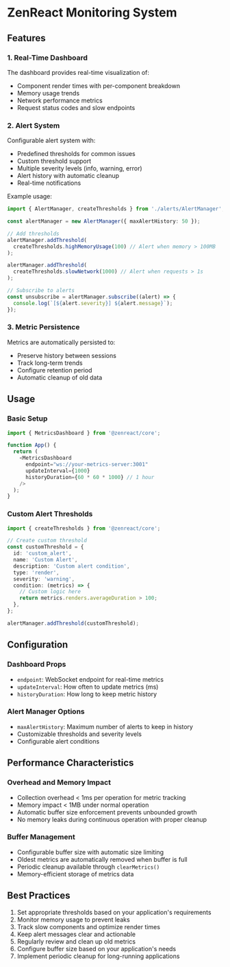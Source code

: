 # ZenReact Monitoring System

## Features

### 1. Real-Time Dashboard

The dashboard provides real-time visualization of:

- Component render times with per-component breakdown
- Memory usage trends
- Network performance metrics
- Request status codes and slow endpoints

### 2. Alert System

Configurable alert system with:

- Predefined thresholds for common issues
- Custom threshold support
- Multiple severity levels (info, warning, error)
- Alert history with automatic cleanup
- Real-time notifications

Example usage:

```typescript
import { AlertManager, createThresholds } from './alerts/AlertManager';

const alertManager = new AlertManager({ maxAlertHistory: 50 });

// Add thresholds
alertManager.addThreshold(
  createThresholds.highMemoryUsage(100) // Alert when memory > 100MB
);

alertManager.addThreshold(
  createThresholds.slowNetwork(1000) // Alert when requests > 1s
);

// Subscribe to alerts
const unsubscribe = alertManager.subscribe((alert) => {
  console.log(`[${alert.severity}] ${alert.message}`);
});
```

### 3. Metric Persistence

Metrics are automatically persisted to:

- Preserve history between sessions
- Track long-term trends
- Configure retention period
- Automatic cleanup of old data

## Usage

### Basic Setup

```typescript
import { MetricsDashboard } from '@zenreact/core';

function App() {
  return (
    <MetricsDashboard
      endpoint="ws://your-metrics-server:3001"
      updateInterval={1000}
      historyDuration={60 * 60 * 1000} // 1 hour
    />
  );
}
```

### Custom Alert Thresholds

```typescript
import { createThresholds } from '@zenreact/core';

// Create custom threshold
const customThreshold = {
  id: 'custom_alert',
  name: 'Custom Alert',
  description: 'Custom alert condition',
  type: 'render',
  severity: 'warning',
  condition: (metrics) => {
    // Custom logic here
    return metrics.renders.averageDuration > 100;
  },
};

alertManager.addThreshold(customThreshold);
```

## Configuration

### Dashboard Props

- `endpoint`: WebSocket endpoint for real-time metrics
- `updateInterval`: How often to update metrics (ms)
- `historyDuration`: How long to keep metric history

### Alert Manager Options

- `maxAlertHistory`: Maximum number of alerts to keep in history
- Customizable thresholds and severity levels
- Configurable alert conditions

## Performance Characteristics

### Overhead and Memory Impact

- Collection overhead < 1ms per operation for metric tracking
- Memory impact < 1MB under normal operation
- Automatic buffer size enforcement prevents unbounded growth
- No memory leaks during continuous operation with proper cleanup

### Buffer Management

- Configurable buffer size with automatic size limiting
- Oldest metrics are automatically removed when buffer is full
- Periodic cleanup available through `clearMetrics()`
- Memory-efficient storage of metrics data

## Best Practices

1. Set appropriate thresholds based on your application's requirements
2. Monitor memory usage to prevent leaks
3. Track slow components and optimize render times
4. Keep alert messages clear and actionable
5. Regularly review and clean up old metrics
6. Configure buffer size based on your application's needs
7. Implement periodic cleanup for long-running applications

